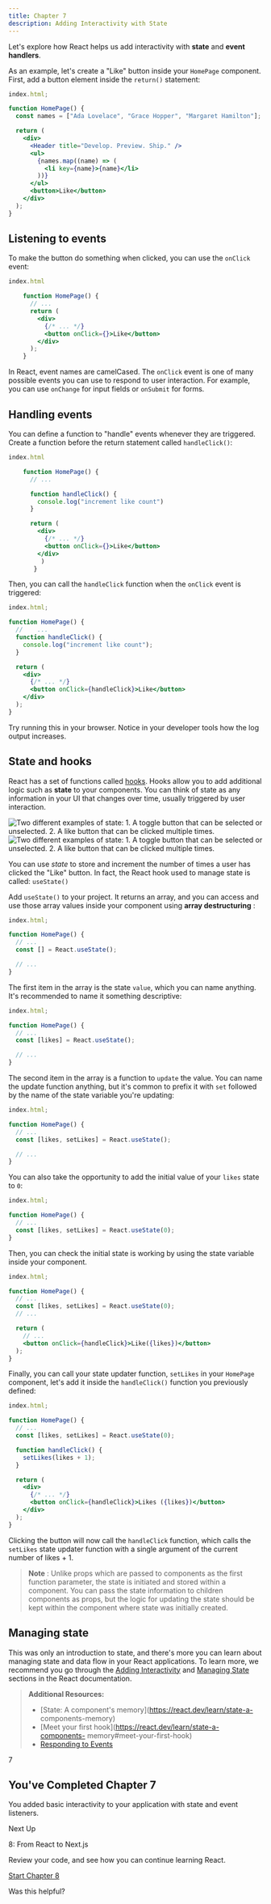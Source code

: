 ```yaml
---
title: Chapter 7
description: Adding Interactivity with State
---
```


Let's explore how React helps us add interactivity with **state** and **event
handlers**.

As an example, let's create a "Like" button inside your `HomePage` component.
First, add a button element inside the `return()` statement:

```jsx
index.html;

function HomePage() {
  const names = ["Ada Lovelace", "Grace Hopper", "Margaret Hamilton"];

  return (
    <div>
      <Header title="Develop. Preview. Ship." />
      <ul>
        {names.map((name) => (
          <li key={name}>{name}</li>
        ))}
      </ul>
      <button>Like</button>
    </div>
  );
}
```

## Listening to events

To make the button do something when clicked, you can use the `onClick` event:

```jsx
index.html

    function HomePage() {
      // ...
      return (
        <div>
          {/* ... */}
          <button onClick={}>Like</button>
        </div>
      );
    }
```

In React, event names are camelCased. The `onClick` event is one of many
possible events you can use to respond to user interaction. For example, you
can use `onChange` for input fields or `onSubmit` for forms.

## Handling events

You can define a function to "handle" events whenever they are triggered.
Create a function before the return statement called `handleClick()`:

```jsx
index.html

    function HomePage() {
      // ...

      function handleClick() {
        console.log("increment like count")
      }

      return (
        <div>
          {/* ... */}
    	  <button onClick={}>Like</button>
        </div>
         )
       }
```

Then, you can call the `handleClick` function when the `onClick` event is
triggered:

```jsx
index.html;

function HomePage() {
  // 	...
  function handleClick() {
    console.log("increment like count");
  }

  return (
    <div>
      {/* ... */}
      <button onClick={handleClick}>Like</button>
    </div>
  );
}
```

Try running this in your browser. Notice in your developer tools how the log
output increases.

## State and hooks

React has a set of functions called [hooks](https://react.dev/learn). Hooks
allow you to add additional logic such as **state** to your components. You
can think of state as any information in your UI that changes over time,
usually triggered by user interaction.

![Two different examples of state: 1. A toggle button that can be selected or
unselected. 2. A like button that can be clicked multiple
times.](/_next/image?url=%2Flearn%2Flight%2Flearn-state.png&w=3840&q=75)![Two
different examples of state: 1. A toggle button that can be selected or
unselected. 2. A like button that can be clicked multiple
times.](/_next/image?url=%2Flearn%2Fdark%2Flearn-state.png&w=3840&q=75)

You can use _state_ to store and increment the number of times a user has
clicked the "Like" button. In fact, the React hook used to manage state is
called: `useState()`

Add `useState()` to your project. It returns an array, and you can access and
use those array values inside your component using **array destructuring** :

```jsx
index.html;

function HomePage() {
  // ...
  const [] = React.useState();

  // ...
}
```

The first item in the array is the state `value`, which you can name anything.
It's recommended to name it something descriptive:

```jsx
index.html;

function HomePage() {
  // ...
  const [likes] = React.useState();

  // ...
}
```

The second item in the array is a function to `update` the value. You can name
the update function anything, but it's common to prefix it with `set` followed
by the name of the state variable you're updating:

```jsx
index.html;

function HomePage() {
  // ...
  const [likes, setLikes] = React.useState();

  // ...
}
```

You can also take the opportunity to add the initial value of your `likes`
state to `0`:

```jsx
index.html;

function HomePage() {
  // ...
  const [likes, setLikes] = React.useState(0);
}
```

Then, you can check the initial state is working by using the state variable
inside your component.

```jsx
index.html;

function HomePage() {
  // ...
  const [likes, setLikes] = React.useState(0);
  // ...

  return (
    // ...
    <button onClick={handleClick}>Like({likes})</button>
  );
}
```

Finally, you can call your state updater function, `setLikes` in your
`HomePage` component, let's add it inside the `handleClick()` function you
previously defined:

```jsx
index.html;

function HomePage() {
  // ...
  const [likes, setLikes] = React.useState(0);

  function handleClick() {
    setLikes(likes + 1);
  }

  return (
    <div>
      {/* ... */}
      <button onClick={handleClick}>Likes ({likes})</button>
    </div>
  );
}
```

Clicking the button will now call the `handleClick` function, which calls the
`setLikes` state updater function with a single argument of the current number
of likes + 1.

> **Note** : Unlike props which are passed to components as the first function
> parameter, the state is initiated and stored within a component. You can
> pass the state information to children components as props, but the logic
> for updating the state should be kept within the component where state was
> initially created.

## Managing state

This was only an introduction to state, and there's more you can learn about
managing state and data flow in your React applications. To learn more, we
recommend you go through the [Adding
Interactivity](https://react.dev/learn/adding-interactivity) and [Managing
State](https://react.dev/learn/managing-state) sections in the React
documentation.

> **Additional Resources:**
>
> - [State: A component's memory](https://react.dev/learn/state-a-
>   components-memory)
> - [Meet your first hook](https://react.dev/learn/state-a-components-
>   memory#meet-your-first-hook)
> - [Responding to Events](https://react.dev/learn/responding-to-events)

7

## You've Completed Chapter 7

You added basic interactivity to your application with state and event
listeners.

Next Up

8: From React to Next.js

Review your code, and see how you can continue learning React.

[Start Chapter 8](/learn/react-foundations/from-react-to-nextjs)

Was this helpful?
